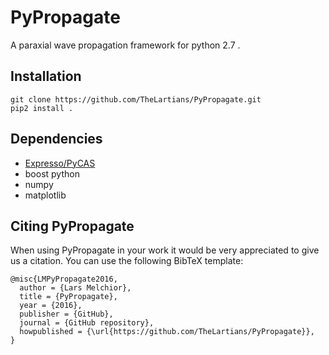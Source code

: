 # PyPropagate

A paraxial wave propagation framework for python 2.7 . 

## Installation
    
    git clone https://github.com/TheLartians/PyPropagate.git
    pip2 install .

## Dependencies

- [Expresso/PyCAS](https://github.com/TheLartians/Expresso)
- boost python
- numpy
- matplotlib

## Citing PyPropagate
When using PyPropagate in your work it would be very appreciated to give us a citation. You can use the following BibTeX template:

    @misc{LMPyPropagate2016,
      author = {Lars Melchior},
      title = {PyPropagate},
      year = {2016},
      publisher = {GitHub},
      journal = {GitHub repository},
      howpublished = {\url{https://github.com/TheLartians/PyPropagate}},
    }
